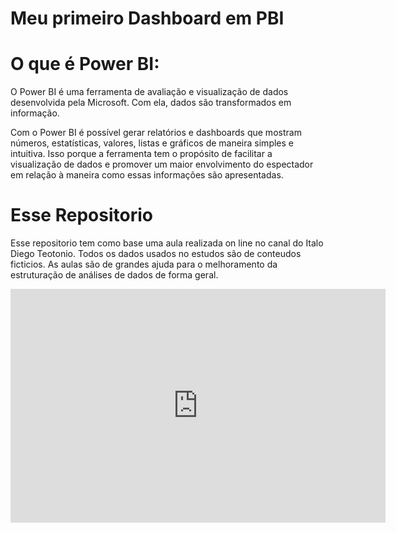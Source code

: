# Meu primeiro Dashboard em PBI

# O que é Power BI:

O Power BI é uma ferramenta de avaliação e visualização de dados desenvolvida pela Microsoft. Com ela, dados são transformados em informação.

Com o Power BI é possível gerar relatórios e dashboards que mostram números, estatísticas, valores, listas e gráficos de maneira simples e intuitiva. 
Isso porque a ferramenta tem o propósito de facilitar a visualização de dados e
promover um maior envolvimento do espectador em relação à maneira como essas informações são apresentadas.

# Esse Repositorio
Esse repositorio tem como base uma aula realizada on line no canal do Italo Diego Teotonio.
Todos os dados usados no estudos são de conteudos ficticios. 
As aulas são de grandes ajuda para o melhoramento da estruturação de análises de dados de forma geral.

<iframe title="feitoPorMim" width="600" height="373.5" src="https://app.powerbi.com/view?r=eyJrIjoiNzJhNmFjODMtZTUzMC00MTE1LThmMDEtZmRkZTIyZGUxM2Q1IiwidCI6IjQxZGUzZDY2LWFiNGYtNDYyNi05MjE3LThlYTc1OWVlYTk3ZiJ9" frameborder="0" allowFullScreen="true">
</iframe>
